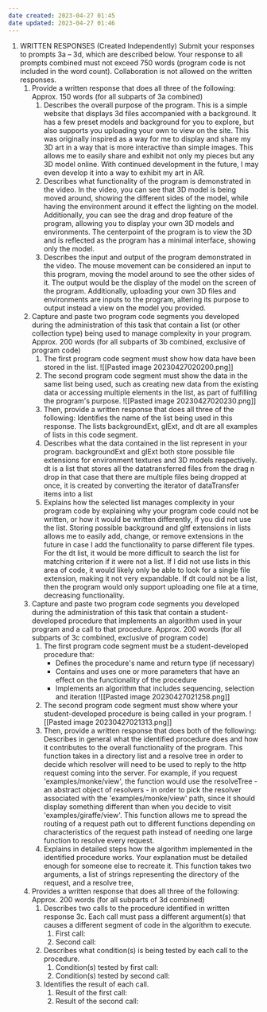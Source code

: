 ```yaml
---
date created: 2023-04-27 01:45
date updated: 2023-04-27 01:46
---
```


1. WRITTEN RESPONSES (Created Independently)
   Submit your responses to prompts 3a – 3d, which are described below. Your response to all prompts combined must not exceed 750 words (program code is not included in the word count). Collaboration is not allowed on the written responses.
   1. Provide a written response that does all three of the following:
      Approx. 150 words (for all subparts of 3a combined)
      1. Describes the overall purpose of the program.
         This is a simple website that displays 3d files accompanied with a background. It has a few preset models and background for you to explore, but also supports you uploading your own to view on the site. This was originally inspired as a way for me to display and share my 3D art in a way that is more interactive than simple images. This allows me to easily share and exhibit not only my pieces but any 3D model online. With continued development in the future, I may even develop it into a way to exhibit my art in AR.
      1. Describes what functionality of the program is demonstrated in the video.
         In the video, you can see that 3D model is being moved around, showing the different sides of the model, while having the environment around it effect the lighting on the model. Additionally, you can see the drag and drop feature of the program, allowing you to display your own 3D models and environments. The centerpoint of the program is to view the 3D and is reflected as the program has a minimal interface, showing only the model.
      2. Describes the input and output of the program demonstrated in the video.
         The mouse movement can be considered an input to this program, moving the model around to see the other sides of it. The output would be the display of the model on the screen of the program. Additionally, uploading your own 3D files and environments are inputs to the program, altering its purpose to output instead a view on the model you provided.
   2. Capture and paste two program code segments you developed during the administration of this task that contain a list (or other collection type) being used to manage complexity in your program.
      Approx. 200 words (for all subparts of 3b combined, exclusive of program code)
      1. The first program code segment must show how data have been stored in the list.
         ![[Pasted image 20230427020200.png]]
      2. The second program code segment must show the data in the same list being used, such as creating new data from the existing data or accessing multiple elements in the list, as part of fulfilling the program's purpose.
         ![[Pasted image 20230427020230.png]]
      3. Then, provide a written response that does all three of the following:
         Identifies the name of the list being used in this response.
         The lists backgroundExt, glExt, and dt are all examples of lists in this code segment.
      4. Describes what the data contained in the list represent in your program.
         backgroundExt and glExt both store possible file extensions for environment textures and 3D models respectively. dt is a list that stores all the datatransferred files from the drag n drop in that case that there are multiple files being dropped at once, it is created by converting the iterator of dataTransfer items into a list
      5. Explains how the selected list manages complexity in your program code by explaining why your program code could not be written, or how it would be written differently, if you did not use the list.
         Storing possible background and gltf extensions in lists allows me to easily add, change, or remove extensions in the future in case I add the functionality to parse different file types. For the dt list, it would be more difficult to search the list for matching criterion if it were not a list. If I did not use lists in this area of code, it would likely only be able to look for a single file extension, making it not very expandable. If dt could not be a list, then the program would only support uploading one file at a time, decreasing functionality. 
   3. Capture and paste two program code segments you developed during the administration of this task that contain a student-developed procedure that implements an algorithm used in your program and a call to that procedure.
      Approx. 200 words (for all subparts of 3c combined, exclusive of program code)
      1. The first program code segment must be a student-developed procedure that:
         - Defines the procedure's name and return type (if necessary)
         - Contains and uses one or more parameters that have an effect on the functionality of the procedure
         - Implements an algorithm that includes sequencing, selection and iteration
         ![[Pasted image 20230427021258.png]]
      2. The second program code segment must show where your student-developed procedure is being called in your program.
         ![[Pasted image 20230427021313.png]]
      3. Then, provide a written response that does both of the following:
         Describes in general what the identified procedure does and how it contributes to the overall functionality of the program.
         This function takes in a directory list and a resolve tree in order to decide which resolver will need to be used to reply to the http request coming into the server. For example, if you request 'examples/monke/view', the function would use the resolveTree - an abstract object of resolvers - in order to pick the resolver associated with the 'examples/monke/view' path, since it should display something different than when you decide to visit 'examples/giraffe/view'. This function allows me to spread the routing of a request path out to different functions depending on characteristics of the request path instead of needing one large function to resolve every request.
      4. Explains in detailed steps how the algorithm implemented in the identified procedure works. Your explanation must be detailed enough for someone else to recreate it.
         This function takes two arguments, a list of strings representing the directory of the request, and a resolve tree, 
   4. Provides a written response that does all three of the following:
      Approx. 200 words (for all subparts of 3d combined)
      1. Describes two calls to the procedure identified in written response 3c. Each call must pass a different argument(s) that causes a different segment of code in the algorithm to execute.
         1. First call:
         2. Second call:
      2. Describes what condition(s) is being tested by each call to the procedure.
         1. Condition(s) tested by first call:
         2. Condition(s) tested by second call:
      3. Identifies the result of each call.
         1. Result of the first call:
         2. Result of the second call:
